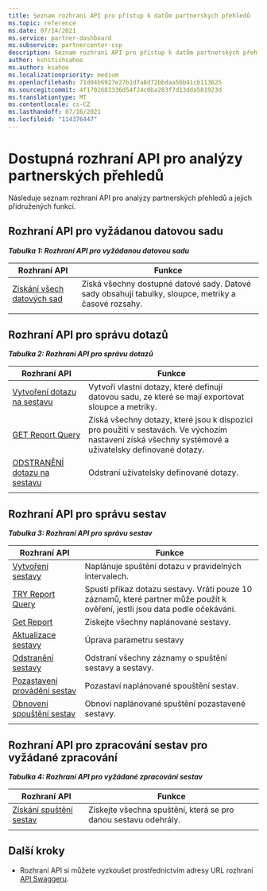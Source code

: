 ```yaml
---
title: Seznam rozhraní API pro přístup k datům partnerských přehledů
ms.topic: reference
ms.date: 07/14/2021
ms.service: partner-dashboard
ms.subservice: partnercenter-csp
description: Seznam rozhraní API pro přístup k datům partnerských přehledů
author: kshitishsahoo
ms.author: ksahoo
ms.localizationpriority: medium
ms.openlocfilehash: 71d04b6927e27b1d7a8d72bbdaa56b41cb113625
ms.sourcegitcommit: 4f1702683336d54f24c0ba283f7d13dda581923d
ms.translationtype: MT
ms.contentlocale: cs-CZ
ms.lasthandoff: 07/16/2021
ms.locfileid: "114376447"
---
```

# <a name="available-apis-for-partner-insights-analytics"></a>Dostupná rozhraní API pro analýzy partnerských přehledů

Následuje seznam rozhraní API pro analýzy partnerských přehledů a jejich přidružených funkcí.

## <a name="dataset-pull-apis"></a>Rozhraní API pro vyžádanou datovou sadu

***Tabulka 1: Rozhraní API pro vyžádanou datovou sadu***

| **Rozhraní API** | **Funkce** |
| --- | --- |
| [Získání všech datových sad](insights-programmatic-analytics-api-get-dataset.md) | Získá všechny dostupné datové sady. Datové sady obsahují tabulky, sloupce, metriky a časové rozsahy. |
|||

## <a name="query-management-apis"></a>Rozhraní API pro správu dotazů

***Tabulka 2: Rozhraní API pro správu dotazů***

| **Rozhraní API** | **Funkce** |
| --- | --- |
| [Vytvoření dotazu na sestavu](insights-programmatic-access-paradigm.md#create-report-query-api) | Vytvoří vlastní dotazy, které definují datovou sadu, ze které se mají exportovat sloupce a metriky. |
| [GET Report Query](insights-programmatic-analytics-api-get-report-queries.md) | Získá všechny dotazy, které jsou k dispozici pro použití v sestavách. Ve výchozím nastavení získá všechny systémové a uživatelsky definované dotazy. |
| [ODSTRANĚNÍ dotazu na sestavu](insights-programmatic-analytics-api-delete-report-queries.md) | Odstraní uživatelsky definované dotazy. |
|||

## <a name="report-management-apis"></a>Rozhraní API pro správu sestav

***Tabulka 3: Rozhraní API pro správu sestav***

| **Rozhraní API** | **Funkce** |
| --- | --- |
| [Vytvoření sestavy](insights-programmatic-access-paradigm.md#create-report-api) | Naplánuje spuštění dotazu v pravidelných intervalech. |
| [TRY Report Query](insights-programmatic-analytics-api-try-report-queries.md) | Spustí příkaz dotazu sestavy. Vrátí pouze 10 záznamů, které partner může použít k ověření, jestli jsou data podle očekávání. |
| [Get Report](insights-programmatic-analytics-api-get-report.md) | Získejte všechny naplánované sestavy. |
| [Aktualizace sestavy](insights-programmatic-analytics-api-update-report.md) | Úprava parametru sestavy |
| [Odstranění sestavy](insights-programmatic-analytics-api-delete-report.md) | Odstraní všechny záznamy o spuštění sestavy a sestavy. |
| [Pozastavení provádění sestav](insights-programmatic-analytics-api-pause-report-executions.md) | Pozastaví naplánované spouštění sestav. |
| [Obnovení spouštění sestav](insights-programmatic-analytics-api-resume-report-executions.md) | Obnoví naplánované spuštění pozastavené sestavy. |
|||

## <a name="report-execution-pull-apis"></a>Rozhraní API pro zpracování sestav pro vyžádané zpracování

***Tabulka 4: Rozhraní API pro vyžádané zpracování sestav***

| **Rozhraní API** | **Funkce** |
| --- | --- |
| [Získání spuštění sestav](insights-programmatic-access-paradigm.md#get-report-execution-api) | Získejte všechna spuštění, která se pro danou sestavu odehrály. |
|||

## <a name="next-steps"></a>Další kroky

- Rozhraní API si můžete vyzkoušet prostřednictvím adresy URL rozhraní [API Swaggeru](https://api.partnercenter.microsoft.com/insights/v1/mpn/swagger/index.html).